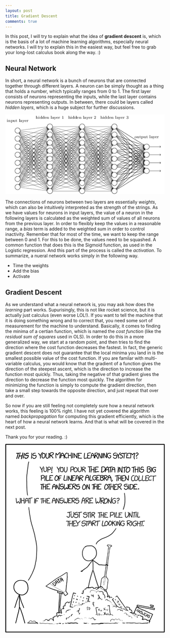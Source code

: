 ```yaml
---
layout: post
title: Gradient Descent
comments: true
---
```


In this post, I will try to explain what the idea of **gradient descent** is, which is the basis of a lot of machine learning algorithms, especially neural networks. I will try to explain this in the easiest way, but feel free to grab your long-lost calculus book along the way. :) 

## Neural Network

In short, a neural network is a bunch of neurons that are connected together through different layers. A neuron can be simply thought as a thing that holds a number, which typically ranges from 0 to 1. The first layer consists of neurons representing the inputs, while the last layer contains neurons representing outputs. In between, there could be layers called *hidden layers*, which is a huge subject for further discussions. 

![neural_network_example](/images/neural_network_example.png )

The connections of neurons between two layers are essentially *weights*, which can also be intuitively interpreted as the strength of the strings. As we have values for neurons in input layers, the value of a neuron in the following layers is calculated as the weighted sum of values of all neurons from the previous layer. In order to flexibly keep the values in a reasonable range, a *bias* term is added to the weighted sum in order to control inactivity. Remember that for most of the time, we want to keep the range between 0 and 1. For this to be done, the values need to be squashed. A common function that does this is the Sigmoid function, as used in the Logistic regression. And this part of the process is called the *activation*. To summarize, a nueral network works simply in the following way.

+ Time the weights
+ Add the bias
+ Activate

## Gradient Descent

As we understand what a neural network is, you may ask how does the *learning* part works. Supurisingly, this is not like rocket science, but it is actually just calculus (even worse LOL!). If you want to tell the machine that it is doing something wrong and to correct that, you need some sort of measurement for the machine to understand. Basically, it comes to finding the minima of a certian function, which is named the *cost function* (like the *residual sum of squares* used in OLS). In order to do this in a more generalized way, we start at a random point, and then tries to find the direction where the cost function decreases the fastest. In fact, the generic gradient descent does not guarantee that the local minima you land in is the smallest possible value of the cost function. If you are familar with multi-variable calculus, you would know that the gradient of a function gives the direction of the steepest ascent, which is the direction to increase the function most quickly. Thus, taking the negative of that gradient gives the direction to decrease the function most quickly. The algorithm for minimizing the function is simply to compute the gradient direction, then take a small step towards the opposite direction, and just repeat that over and over.   

So now if you are still feeling not completely sure how a neural network works, this feeling is 100% right. I have not yet covered the algorithm named *backpropagation* for computing this gradient efficiently, which is the heart of how a neural network learns. And that is what will be covered in the next post.

Thank you for your reading. :)

![machine_learning_2x](/images/machine_learning_2x.png)

